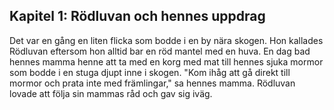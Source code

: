 ## Kapitel 1: Rödluvan och hennes uppdrag
Det var en gång en liten flicka som bodde i en by nära skogen. Hon kallades Rödluvan eftersom hon alltid bar en röd mantel med en huva. En dag bad hennes mamma henne att ta med en korg med mat till hennes sjuka mormor som bodde i en stuga djupt inne i skogen. "Kom ihåg att gå direkt till mormor och prata inte med främlingar," sa hennes mamma. Rödluvan lovade att följa sin mammas råd och gav sig iväg.
